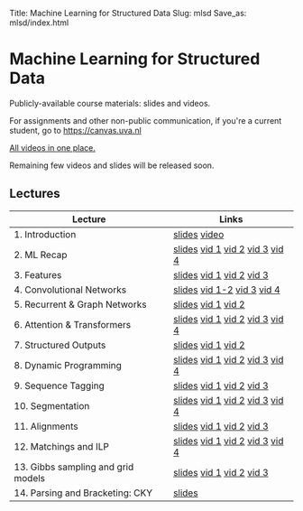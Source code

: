 Title: Machine Learning for Structured Data
Slug: mlsd
Save_as: mlsd/index.html

# Machine Learning for Structured Data

Publicly-available course materials: slides and videos. 

For assignments and other non-public communication, if you're a current student,
go to <https://canvas.uva.nl>

[All videos in one place.](https://video.uva.nl/channel/Machine+Learning+for+Structured+Data/432008)

Remaining few videos and slides will be released soon.

## Lectures

| Lecture | Links |
|---|---|
| 1. Introduction |             [slides](/mlsd/lec01_intro.pdf)  [video](https://video.uva.nl/media/MLSD+01.+Welcome+%26+Intro/0_4zlmwjfy/432008) |
| 2. ML Recap |                 [slides](/mlsd/lec02_mlrecap.pdf) [vid 1](https://video.uva.nl/media/MLSD+02.1A+ML+RecapA+Linear/0_nm4l0oya/432008) [vid 2](https://video.uva.nl/media/MLSD+02.2A+ML+RecapA+Deep/0_rrlg42uo/432008) [vid 3](https://video.uva.nl/media/MLSD+02.3A+ML+RecapA+Tuning/0_vmev145b/432008) [vid 4](https://video.uva.nl/media/MLSD+02.4A+ML+RecapA+Baselines/0_kpxpxmgs/432008)|
 | 3. Features |                 [slides](/mlsd/lec03_features.pdf) [vid 1](https://video.uva.nl/media/MLSD+03.1A+FeaturesA+Sequences/0_lhe4f2qm/432008) [vid 2](https://video.uva.nl/media/MLSD+03.2A+FeaturesA+Graphs/0_br6f373k/432008)  [vid 3](https://video.uva.nl/media/MLSD+03.3A+FeaturesA+Images/0_22uvty1n/432008)|
| 4. Convolutional Networks |       [slides](/mlsd/lec04_convolution.pdf) [vid 1-2](https://video.uva.nl/media/MLSD+04.1+-+04.2A+ConvolutionsA+1d/0_lxvnihq4/432008) [vid 3](https://video.uva.nl/media/MLSD+04.3A+ConvolutionsA+Discrete+Data/0_jrklplhy/432008) [vid 4](https://video.uva.nl/media/MLSD+04.4A+ConvolutionsA+2d/0_9abkw3mw/432008)|
| 5. Recurrent & Graph Networks |   [slides](/mlsd/lec05_rnn_gnn.pdf) [vid 1](https://video.uva.nl/media/MLSD+05.1A+Recurrent+Neural+Networks/0_e1bt9guu/432008) [vid 2](https://video.uva.nl/media/MLSD+05.2A+Graph+Neural+Networks/0_22g9tfi8/432008)|
| 6. Attention & Transformers | [slides](/mlsd/lec06_attention.pdf) [vid 1](https://video.uva.nl/media/MLSD+06.1A+AttentionA+Pooling/0_h6vgmb2t/432008) [vid 2](https://video.uva.nl/media/MLSD+06.2A+AttentionA+Hierarchical/0_egmdk5na/432008) [vid 3](https://video.uva.nl/media/MLSD+06.3A+AttentionA+Self-Attention/0_fknmf31u/432008) [vid 4](https://video.uva.nl/media/MLSD+06.4A+AttentionA+Transformers/0_cf283zzu/432008)|
| 7. Structured Outputs | [slides](/mlsd/lec07_struct_out.pdf) [vid 1](https://video.uva.nl/media/MLSD+07.1A+Structured+OutputsA+Interlude/0_0pkas6u8/432008) [vid 2](https://video.uva.nl/media/MLSD+07.2A+Structured+OutputsA+Probabilistic+Models/0_qy53kg5c/432008)|
| 8. Dynamic Programming | [slides](/mlsd/lec08_dp.pdf) [vid 1](https://video.uva.nl/media/MLSD+08.1A+Dynamic+ProgrammingA+DAGs/0_p0xo6dg0/432008) [vid 2](https://video.uva.nl/media/MLSD+08.2A+Dynamic+ProgammingA+Optimal+Paths/0_dm9nwgul/432008) [vid 3](https://video.uva.nl/media/MLSD+08.3A+Dynamic+ProgrammingA+Probabilities/0_2sqn0cl7/432008) [vid 4](https://video.uva.nl/media/MLSD+08.4A+Dynamic+ProgrammingA+Sampling/0_g57013su/432008)|
| 9. Sequence Tagging | [slides](/mlsd/lec09_sequence_tagging.pdf) [vid 1](https://video.uva.nl/media/MLSD+09.1A+Sequence+TaggingA+Overview/0_d0k9672y/432008) [vid 2](https://video.uva.nl/media/MLSD+09.2A+Sequence+TaggingA+Scoring/0_25x3crgn) [vid 3](https://video.uva.nl/media/MLSD+09.3A+Sequence+TaggingA+Algorithms/0_untlv3ld) |
| 10. Segmentation | [slides](/mlsd/lec10_segment.pdf) [vid 1](https://video.uva.nl/media/MLSD+10.1A+SegmentationsA+Construction/0_oa2lpi0s/432008) [vid 2](https://video.uva.nl/media/MLSD+10.2A+SegmentationsA+Algorithms/0_8kq04x3d/432008) [vid 3](https://video.uva.nl/media/MLSD+10.3A+SegmentationsA+Evaluation/0_gg1mrrdr/432008) [vid 4](https://video.uva.nl/media/MLSD+10.4A+SegmentationsA+Extensions/0_d2hzdnrq/432008)|
| 11. Alignments | [slides](/mlsd/lec11_alignments.pdf) [vid 1](https://video.uva.nl/media/MLSD+11.1A+AlignmentsA+Construction/0_48m9rp9y/432008) [vid 2](https://video.uva.nl/media/MLSD+11.2A+AlignmentsA+Algorithms/0_7tqjncew/432008) [vid 3](https://video.uva.nl/media/MLSD+11.3A+AlignmentsA+Evaluation/0_bwljd8e3/432008) |
| 12. Matchings and ILP | [slides](/mlsd/lec12_matching_lp.pdf) [vid 1](https://video.uva.nl/media/MLSD+12.1A+Graph+Matchings/0_ov3apsmz/432008) [vid 2](https://video.uva.nl/media/MLSD+12.2A+Finding+Max-Weight+Matchings/0_f0r7fgtw/432008) [vid 3](https://video.uva.nl/media/MLSD+12.3A+%28Integer%29+Linear+Programming/0_gzii0v6t) [vid 4](https://video.uva.nl/media/MLSD+12.4A+Bipartite+matching%2C+assignment./0_h0ugj6wn) |
| 13. Gibbs sampling and grid models | [slides](/mlsd/lec13_sampling.pdf) [vid 1](https://video.uva.nl/media/MLSD+13.1A+SamplingA+Motivation/0_a8evc3qz) [vid 2](https://video.uva.nl/media/MLSD+13.2A+Learning+via+Sampling/0_0ea32apv) [vid 3](https://video.uva.nl/media/MLSD+13.3A+Intractable+Models%2C+Gibbs+Sampling/0_mgcoz5g4) |
| 14. Parsing and Bracketing: CKY |  [slides](/mlsd/lec14_parse.pdf) |
